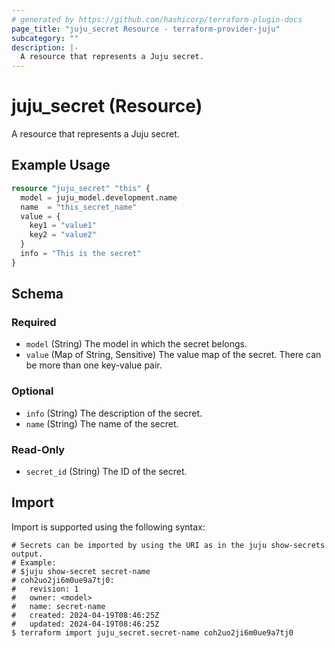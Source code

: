 ```yaml
---
# generated by https://github.com/hashicorp/terraform-plugin-docs
page_title: "juju_secret Resource - terraform-provider-juju"
subcategory: ""
description: |-
  A resource that represents a Juju secret.
---
```


# juju_secret (Resource)

A resource that represents a Juju secret.

## Example Usage

```terraform
resource "juju_secret" "this" {
  model = juju_model.development.name
  name  = "this_secret_name"
  value = {
    key1 = "value1"
    key2 = "value2"
  }
  info = "This is the secret"
}
```

<!-- schema generated by tfplugindocs -->
## Schema

### Required

- `model` (String) The model in which the secret belongs.
- `value` (Map of String, Sensitive) The value map of the secret. There can be more than one key-value pair.

### Optional

- `info` (String) The description of the secret.
- `name` (String) The name of the secret.

### Read-Only

- `secret_id` (String) The ID of the secret.

## Import

Import is supported using the following syntax:

```shell
# Secrets can be imported by using the URI as in the juju show-secrets output.
# Example:
# $juju show-secret secret-name
# coh2uo2ji6m0ue9a7tj0:
#   revision: 1
#   owner: <model>
#   name: secret-name
#   created: 2024-04-19T08:46:25Z
#   updated: 2024-04-19T08:46:25Z
$ terraform import juju_secret.secret-name coh2uo2ji6m0ue9a7tj0
```
